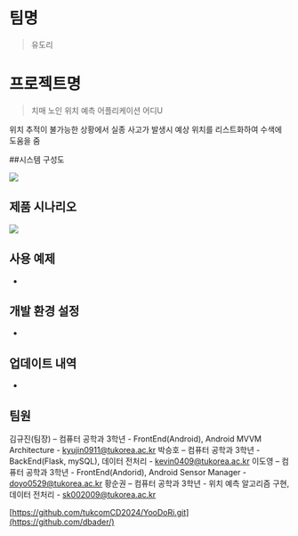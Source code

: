 # 팀명
> 유도리

# 프로젝트명
> 치매 노인 위치 예측 어플리케이션 어디U

위치 추적이 불가능한 상황에서 실종 사고가 발생시 예상 위치를 리스트화하여 수색에 도움을 줌

##시스템 구성도

![](../sys.png)

## 제품 시나리오

![](../senario.png)

## 사용 예제

-

## 개발 환경 설정

-

## 업데이트 내역

-

## 팀원

김규진(팀장) – 컴퓨터 공학과 3학년 - FrontEnd(Android), Android MVVM Architecture - kyujin0911@tukorea.ac.kr
박승호      – 컴퓨터 공학과 3학년 - BackEnd(Flask, mySQL), 데이터 전처리            - kevin0409@tukorea.ac.kr
이도영      – 컴퓨터 공학과 3학년 - FrontEnd(Andorid), Android Sensor Manager    - doyo0529@tukorea.ac.kr
황순권      – 컴퓨터 공학과 3학년 - 위치 예측 알고리즘 구현, 데이터 전처리                - sk002009@tukorea.ac.kr

[https://github.com/tukcomCD2024/YooDoRi.git](https://github.com/dbader/)

<!-- Markdown link & img dfn's -->
[npm-image]: https://img.shields.io/npm/v/datadog-metrics.svg?style=flat-square
[npm-url]: https://npmjs.org/package/datadog-metrics
[npm-downloads]: https://img.shields.io/npm/dm/datadog-metrics.svg?style=flat-square
[travis-image]: https://img.shields.io/travis/dbader/node-datadog-metrics/master.svg?style=flat-square
[travis-url]: https://travis-ci.org/dbader/node-datadog-metrics
[wiki]: https://github.com/yourname/yourproject/wiki
